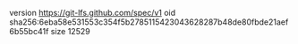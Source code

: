version https://git-lfs.github.com/spec/v1
oid sha256:6eba58e531553c354f5b2785115423043628287b48de80fbde21aef6b55bc41f
size 12529

